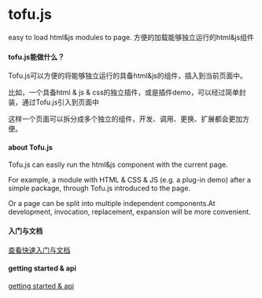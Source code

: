 # tofu.js
easy to load html&amp;js modules to page. 方便的加载能够独立运行的html&amp;js组件

<h4>tofu.js能做什么？</h4>
<p>Tofu.js可以方便的将能够独立运行的具备html&js的组件，插入到当前页面中。</p>
<p>比如，一个具备html & js & css的独立插件，或是插件demo，可以经过简单封装，通过Tofu.js引入到页面中</p>
<p>这样一个页面可以拆分成多个独立的组件，开发、调用、更换、扩展都会更加方便。</p>

<h4>about Tofu.js</h4>
<p>Tofu.js can easily run the html&js component with the current page.</p>
<p>For example, a module with HTML & CSS & JS (e.g. a plug-in demo) after a simple package, through Tofu.js introduced to the page.</p>
<p>Or a page can be split into multiple independent components.At development, invocation, replacement, expansion will be more convenient.</p>

<h4>入门与文档</h4>
<a href="//tofujs.goodgame.asia">查看快速入门与文档</a>

<h4>getting started & api</h4>
<a href="//tofujs.goodgame.asia">getting started & api</a>